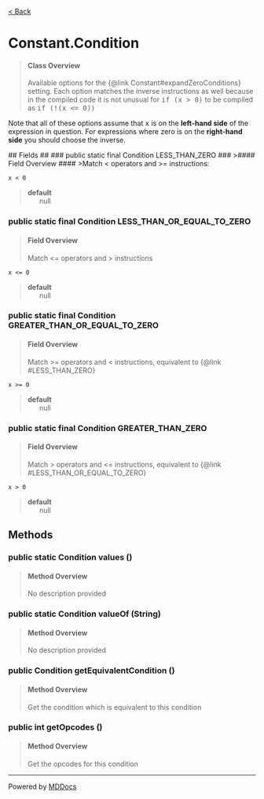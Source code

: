 [< Back](../README.md)
# Constant.Condition #
>#### Class Overview ####
>Available options for the {@link Constant#expandZeroConditions} setting.
 Each option matches the inverse instructions as well because in the
 compiled code it is not unusual for <tt>if (x &gt; 0)</tt> to be compiled
 as <tt>if (!(x &lt;= 0))</tt>
 
 <p>Note that all of these options assume that <tt>x</tt> is on the <b>
 left-hand side</b> of the expression in question. For expressions where
 zero is on the <b>right-hand side</b> you should choose the inverse.</p>
## Fields ##
### public static final Condition LESS_THAN_ZERO ###
>#### Field Overview ####
>Match &lt; operators and &gt;= instructions:
 
 <code>x &lt; 0</code>
>
>**default**<br />
>&nbsp;&nbsp;&nbsp;&nbsp;&nbsp;&nbsp;null
>
### public static final Condition LESS_THAN_OR_EQUAL_TO_ZERO ###
>#### Field Overview ####
>Match &lt;= operators and &gt; instructions
 
 <code>x &lt;= 0</code>
>
>**default**<br />
>&nbsp;&nbsp;&nbsp;&nbsp;&nbsp;&nbsp;null
>
### public static final Condition GREATER_THAN_OR_EQUAL_TO_ZERO ###
>#### Field Overview ####
>Match &gt;= operators and &lt; instructions, equivalent to
 {@link #LESS_THAN_ZERO}
 
 <code>x &gt;= 0</code>
>
>**default**<br />
>&nbsp;&nbsp;&nbsp;&nbsp;&nbsp;&nbsp;null
>
### public static final Condition GREATER_THAN_ZERO ###
>#### Field Overview ####
>Match &gt; operators and &lt;= instructions, equivalent to
 {@link #LESS_THAN_OR_EQUAL_TO_ZERO}
 
 <code>x &gt; 0</code>
>
>**default**<br />
>&nbsp;&nbsp;&nbsp;&nbsp;&nbsp;&nbsp;null
>
## Methods ##
### public static Condition values () ###
>#### Method Overview ####
>No description provided
>
### public static Condition valueOf (String) ###
>#### Method Overview ####
>No description provided
>
### public Condition getEquivalentCondition () ###
>#### Method Overview ####
>Get the condition which is equivalent to this condition
>
### public int getOpcodes () ###
>#### Method Overview ####
>Get the opcodes for this condition
>

---
Powered by [MDDocs](https://github.com/VRCube/MDDocs)